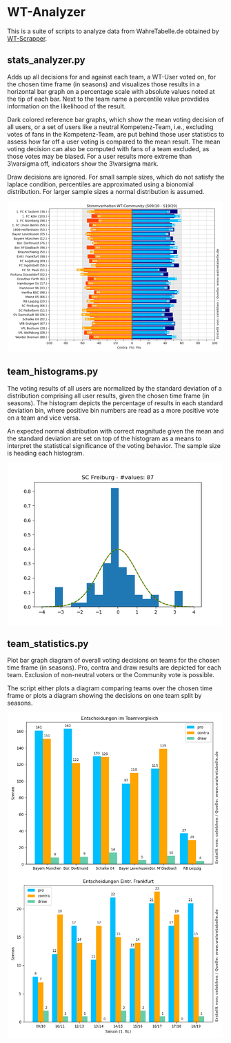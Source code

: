 # WT-Analyzer
This is a suite of scripts to analyze data from WahreTabelle.de obtained by [WT-Scrapper](https://github.com/wolkensichel/wt-scrapper).

## stats_analyzer.py
Adds up all decisions for and against each team, a WT-User voted on, for the chosen time frame (in seasons) and visualizes those results in a horizontal bar graph on a percentage scale with absolute values noted at the tip of each bar. Next to the team name a percentile value provdides information on the likelihood of the result.

Dark colored reference bar graphs, which show the mean voting decision of all users, or a set of users like a neutral Kompetenz-Team, i.e., excluding votes of fans in the Kompetenz-Team, are put behind those user statistics to assess how far off a user voting is compared to the mean result. The mean voting decision can also be computed with fans of a team excluded, as those votes may be biased. For a user results more extreme than 3\varsigma off, indicators show the 3\varsigma mark.

Draw decisions are ignored. For small sample sizes, which do not satisfy the laplace condition, percentiles are approximated using a bionomial distribution. For larger sample sizes a normal distribution is assumed.

<img src="examples/WT-Community_pro_contra_stats_S0910-S1920.png" alt="drawing" width="500"/>


## team_histograms.py
The voting results of all users are normalized by the standard deviation of a distribution comprising all user results, given the chosen time frame (in seasons). The histogram depicts the percentage of results in each standard deviation bin, where positive bin numbers are read as a more positive vote on a team and vice versa.

An expected normal distribution with correct magnitude given the mean and the standard deviation are set on top of the histogram as a means to interpret the statistical significance of the voting behavior. The sample size is heading each histogram.

<img src="examples/SC-Freiburg.png" alt="drawing" width="500"/>


## team_statistics.py
Plot bar graph diagram of overall voting decisions on teams for the chosen time frame (in seasons). Pro, contra and draw results are depicted for each team. Exclusion of non-neutral voters or the Community vote is possible.

The script either plots a diagram comparing teams over the chosen time frame or plots a diagram showing the decisions on one team split by seasons.

<img src="examples/Entscheidungen_im_Teamvergleich.png" alt="drawing" width="500"/>

<img src="examples/Eintr.-Frankfurt.png" alt="drawing" width="500"/>
